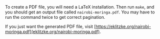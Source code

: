 To create a PDF file, you will need a LaTeX installation.  Then run `make`, and
you should get an output file called `nairobi-moringa.pdf`.  You may have to
run the command twice to get correct pagination.

If you just want the generated PDF file, visit
[https://eklitzke.org/nairobi-moringa.pdf](eklitzke.org/nairobi-moringa.pdf).
